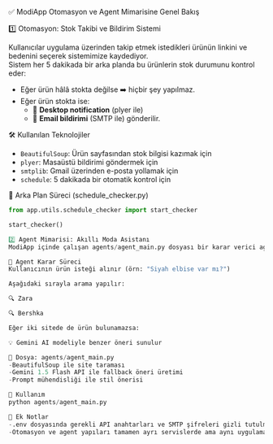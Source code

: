 ✅ ModiApp Otomasyon ve Agent Mimarisine Genel Bakış

1️⃣ Otomasyon: Stok Takibi ve Bildirim Sistemi

Kullanıcılar uygulama üzerinden takip etmek istedikleri ürünün linkini ve bedenini seçerek sistemimize kaydediyor.  
Sistem her 5 dakikada bir arka planda bu ürünlerin stok durumunu kontrol eder:

- Eğer ürün hâlâ stokta değilse ➡️ hiçbir şey yapılmaz.
- Eğer ürün stokta ise:
  - 🔔 **Desktop notification** (plyer ile)
  - 📧 **Email bildirimi** (SMTP ile) gönderilir.

🛠 Kullanılan Teknolojiler
- `BeautifulSoup`: Ürün sayfasından stok bilgisi kazımak için
- `plyer`: Masaüstü bildirimi göndermek için
- `smtplib`: Gmail üzerinden e-posta yollamak için
- `schedule`: 5 dakikada bir otomatik kontrol için

🔁 Arka Plan Süreci (schedule_checker.py)
```python
from app.utils.schedule_checker import start_checker

start_checker()

2️⃣ Agent Mimarisi: Akıllı Moda Asistanı
ModiApp içinde çalışan agents/agent_main.py dosyası bir karar verici agent olarak görev yapar.

🤖 Agent Karar Süreci
Kullanıcının ürün isteği alınır (örn: "Siyah elbise var mı?")

Aşağıdaki sırayla arama yapılır:

🔍 Zara

🔍 Bershka

Eğer iki sitede de ürün bulunamazsa:

💡 Gemini AI modeliyle benzer öneri sunulur

📁 Dosya: agents/agent_main.py
-BeautifulSoup ile site taraması
-Gemini 1.5 Flash API ile fallback öneri üretimi
-Prompt mühendisliği ile stil önerisi

👟 Kullanım
python agents/agent_main.py

📌 Ek Notlar
-.env dosyasında gerekli API anahtarları ve SMTP şifreleri gizli tutulmaktadır
-Otomasyon ve agent yapıları tamamen ayrı servislerde ama aynı uygulama içinde entegre çalışmaktadır